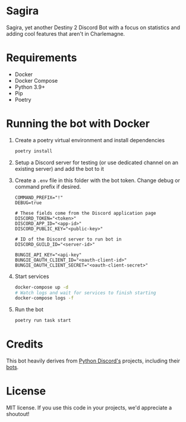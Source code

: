 # Sagira
Sagira, yet another Destiny 2 Discord Bot with a focus on statistics and adding cool features that aren't in Charlemagne.

# Requirements
- Docker
- Docker Compose
- Python 3.9+
- Pip
- Poetry

# Running the bot with Docker
1. Create a poetry virtual environment and install dependencies
   ```bash
   poetry install
   ```

1. Setup a Discord server for testing (or use dedicated channel on an existing server) and add the bot to it
1. Create a `.env` file in this folder with the bot token. Change debug or command prefix if desired.
    ```
    COMMAND_PREFIX="!"
    DEBUG=true

    # These fields come from the Discord application page
    DISCORD_TOKEN="<token>"
    DISCORD_APP_ID="<app-id>"
    DISCORD_PUBLIC_KEY="<public-key>"

    # ID of the Discord server to run bot in
    DISCORD_GUILD_ID="<server-id>"
    
    BUNGIE_API_KEY="<api-key"
    BUNGIE_OAUTH_CLIENT_ID="<oauth-client-id>"
    BUNGIE_OAUTH_CLIENT_SECRET="<oauth-client-secret>"
    ```

2. Start services
    ```bash
    docker-compose up -d
    # Watch logs and wait for services to finish starting
    docker-compose logs -f
    ```

3. Run the bot
    ```bash
    poetry run task start
    ```


# Credits
This bot heavily derives from [Python Discord's](https://github.com/python-discord) projects, including their [bots](https://github.com/python-discord/bot).

# License
MIT license. If you use this code in your projects, we'd appreciate a shoutout!
